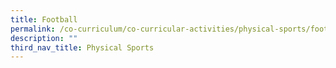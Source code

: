 ```yaml
---
title: Football
permalink: /co-curriculum/co-curricular-activities/physical-sports/football/
description: ""
third_nav_title: Physical Sports
---
```

